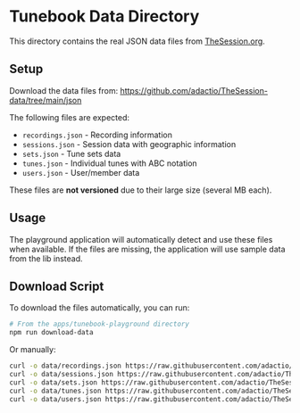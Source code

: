 # Tunebook Data Directory

This directory contains the real JSON data files from [TheSession.org](https://github.com/adactio/TheSession-data/tree/main/json).

## Setup

Download the data files from: https://github.com/adactio/TheSession-data/tree/main/json

The following files are expected:
- `recordings.json` - Recording information
- `sessions.json` - Session data with geographic information
- `sets.json` - Tune sets data
- `tunes.json` - Individual tunes with ABC notation
- `users.json` - User/member data

These files are **not versioned** due to their large size (several MB each).

## Usage

The playground application will automatically detect and use these files when available.
If the files are missing, the application will use sample data from the lib instead.

## Download Script

To download the files automatically, you can run:

```bash
# From the apps/tunebook-playground directory
npm run download-data
```

Or manually:

```bash
curl -o data/recordings.json https://raw.githubusercontent.com/adactio/TheSession-data/main/json/recordings.json
curl -o data/sessions.json https://raw.githubusercontent.com/adactio/TheSession-data/main/json/sessions.json
curl -o data/sets.json https://raw.githubusercontent.com/adactio/TheSession-data/main/json/sets.json
curl -o data/tunes.json https://raw.githubusercontent.com/adactio/TheSession-data/main/json/tunes.json
curl -o data/users.json https://raw.githubusercontent.com/adactio/TheSession-data/main/json/users.json
```
